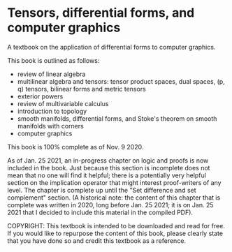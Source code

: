 # Tensors, differential forms, and computer graphics
A textbook on the application of differential forms to computer graphics.

This book is outlined as follows:
* review of linear algebra
* multilinear algebra and tensors: tensor product spaces, dual spaces, (p, q) tensors, bilinear forms and metric tensors
* exterior powers
* review of multivariable calculus
* introduction to topology
* smooth manifolds, differential forms, and Stoke's theorem on smooth manifolds with corners
* computer graphics

This book is 100% complete as of Nov. 9 2020.

As of Jan. 25 2021, an in-progress chapter on logic and proofs is now included in the book. Just because this section is incomplete does not mean that no one will find it helpful; there is a potentially very helpful section on the implication operator that might interest proof-writers of any level. The chapter is complete up until the "Set difference and set complement" section. (A historical note: the content of this chapter that is complete was written in 2020, long before Jan. 25 2021; it is on Jan. 25 2021 that I decided to include this material in the compiled PDF). 

COPYRIGHT: This textbook is intended to be downloaded and read for free. If you would like to repurpose the content of this book, please clearly state that you have done so and credit this textbook as a reference.
